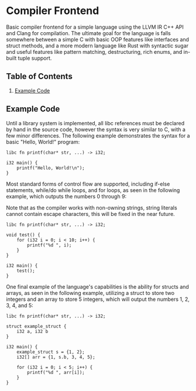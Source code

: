 <a name="readme-top"></a>

# Compiler Frontend
Basic compiler frontend for a simple language using the LLVM IR C++ API and Clang for compilation. 
The ultimate goal for the language is falls somewhere between a simple C with basic OOP features
like interfaces and struct methods, and a more modern language like Rust with syntactic sugar and
useful features like pattern matching, destructuring, rich enums, and in-built tuple support.

## Table of Contents
1. [Example Code](#example-code)

## Example Code

Until a library system is implemented, all libc references must be declared by hand in the source code, however
the syntax is very similar to C, with a few minor differences. The following example demonstrates the syntax
for a basic "Hello, World!" program:

```
libc fn printf(char* str, ...) -> i32;

i32 main() {
    printf("Hello, World!\n");
}
```

Most standard forms of control flow are supported, including if-else statements, while/do while loops, and for loops,
as seen in the following example, which outputs the numbers 0 through 9:

Note that as the compiler works with non-owning strings, string literals cannot contain escape characters, this will
be fixed in the near future.

```
libc fn printf(char* str, ...) -> i32;

void test() {
    for (i32 i = 0; i < 10; i++) {
        printf("%d ", i);
    }
}

i32 main() {
    test();
}
```

One final example of the language's capabilities is the ability for structs and arrays, as seen in the following example,
utilizing a struct to store two integers and an array to store 5 integers, which will output the numbers 1, 2, 3, 4, and 5:

```
libc fn printf(char* str, ...) -> i32;

struct example_struct {
    i32 a, i32 b
}

i32 main() {
    example_struct s = {1, 2};
    i32[] arr = {1, s.b, 3, 4, 5};
    
    for (i32 i = 0; i < 5; i++) {
        printf("%d ", arr[i]);
    }
}
```